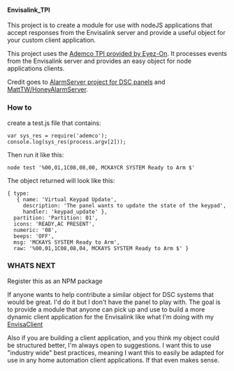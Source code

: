 #### Envisalink_TPI ####
This project is to create a module for use with nodeJS applications that accept responses from the Envisalink server and provide a useful object for your custom client application.

This project uses the [Ademco TPI provided by Eyez-On](http://forum.eyez-on.com/FORUM/viewtopic.php?f=6&t=301).  It processes events from the Envisalink server and provides an easy object for node applications clients.

Credit goes to  [AlarmServer project for DSC panels](https://github.com/juggie/AlarmServer) and [MattTW/HoneyAlarmServer](https://github.com/MattTW/HoneyAlarmServer).

### How to ###

create a test.js file that contains:
```
var sys_res = require('ademco');
console.log(sys_res(process.argv[2]));
```
Then run it like this:
```
node test '%00,01,1C08,08,00, MCKAYCR SYSTEM Ready to Arm $'
```
The object returned will look like this:
```
{ type: 
   { name: 'Virtual Keypad Update',
     description: 'The panel wants to update the state of the keypad',
     handler: 'keypad_update' },
  partition: 'Partition: 01',
  icons: 'READY,AC PRESENT',
  numeric: '08',
  beeps: 'OFF',
  msg: 'MCKAYS SYSTEM Ready to Arm',
  raw: '%00,01,1C08,08,04, MCKAYS SYSTEM Ready to Arm $' }
  ```
### WHATS NEXT ###

Register this as an NPM package

If anyone wants to help contribute a similar object for DSC systems that would be great.  I'd do it but I don't have the panel to play with.  The goal is to provide a module that anyone can pick up and use to build a more dynamic client application for the Envisalink like what I'm doing with my [EnvisaClient](https://github.com/mckaycr/envisaclient)

Also if you are building a client application, and you think my object could be structured better, I'm always open to suggestions.  I want this to use "industry wide" best practices, meaning I want this to easily be adapted for use in any home automation client applications.  If that even makes sense.
